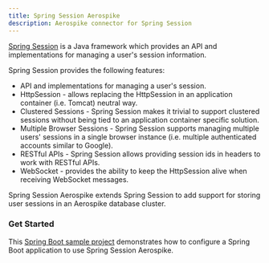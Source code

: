 ```yaml
---
title: Spring Session Aerospike
description: Aerospike connector for Spring Session
---
```


[Spring Session](http://projects.spring.io/spring-session/) is a Java framework which provides an API and implementations for managing a user's session information. 

Spring Session provides the following features:
- API and implementations for managing a user's session.
- HttpSession - allows replacing the HttpSession in an application container (i.e. Tomcat) neutral way.
- Clustered Sessions - Spring Session makes it trivial to support clustered sessions without being tied to an application container specific solution.
- Multiple Browser Sessions - Spring Session supports managing multiple users' sessions in a single browser instance (i.e. multiple authenticated accounts similar to Google).
- RESTful APIs - Spring Session allows providing session ids in headers to work with RESTful APIs.
- WebSocket - provides the ability to keep the HttpSession alive when receiving WebSocket messages.

Spring Session Aerospike extends Spring Session to add support for storing user sessions in an Aerospike database cluster.

### Get Started
This [Spring Boot sample project](https://github.com/aerospike/spring-session-example) demonstrates how to configure a Spring Boot application to use Spring Session Aerospike.


